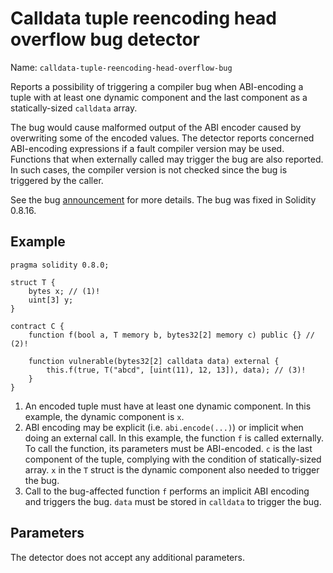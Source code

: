 # Calldata tuple reencoding head overflow bug detector

Name: `calldata-tuple-reencoding-head-overflow-bug`

Reports a possibility of triggering a compiler bug when ABI-encoding a tuple with at least one dynamic component and the last component as a statically-sized `calldata` array.

The bug would cause malformed output of the ABI encoder caused by overwriting some of the encoded values.
The detector reports concerned ABI-encoding expressions if a fault compiler version may be used.
Functions that when externally called may trigger the bug are also reported. In such cases, the compiler version is not checked since the bug is triggered by the caller.

See the bug [announcement](https://soliditylang.org/blog/2022/08/08/calldata-tuple-reencoding-head-overflow-bug/) for more details.
The bug was fixed in Solidity 0.8.16.

## Example

```solidity hl_lines="9 12" linenums="1"
pragma solidity 0.8.0;

struct T {
    bytes x; // (1)!
    uint[3] y;
}

contract C {
    function f(bool a, T memory b, bytes32[2] memory c) public {} // (2)!

    function vulnerable(bytes32[2] calldata data) external {
        this.f(true, T("abcd", [uint(11), 12, 13]), data); // (3)!
    }
}
```

1. An encoded tuple must have at least one dynamic component. In this example, the dynamic component is `x`.
2. ABI encoding may be explicit (i.e. `abi.encode(...)`) or implicit when doing an external call.
    In this example, the function `f` is called externally. To call the function, its parameters must be ABI-encoded.
    `c` is the last component of the tuple, complying with the condition of statically-sized array.
    `x` in the `T` struct is the dynamic component also needed to trigger the bug.
3. Call to the bug-affected function `f` performs an implicit ABI encoding and triggers the bug.
    `data` must be stored in `calldata` to trigger the bug.

## Parameters

The detector does not accept any additional parameters.
